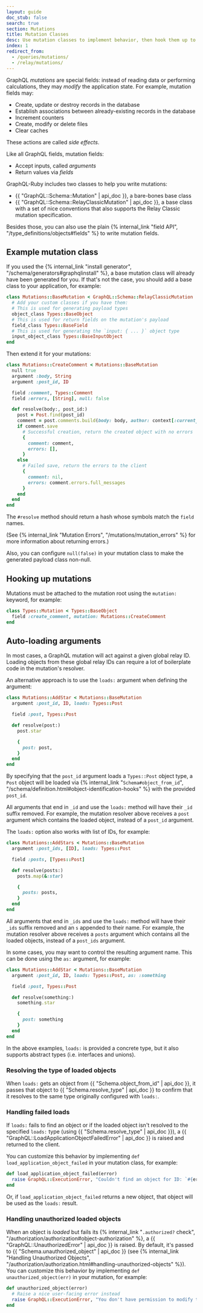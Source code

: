 ```yaml
---
layout: guide
doc_stub: false
search: true
section: Mutations
title: Mutation Classes
desc: Use mutation classes to implement behavior, then hook them up to your schema.
index: 1
redirect_from:
  - /queries/mutations/
  - /relay/mutations/
---
```


GraphQL _mutations_ are special fields: instead of reading data or performing calculations, they may _modify_ the application state. For example, mutation fields may:

- Create, update or destroy records in the database
- Establish associations between already-existing records in the database
- Increment counters
- Create, modify or delete files
- Clear caches

These actions are called _side effects_.

Like all GraphQL fields, mutation fields:

- Accept inputs, called _arguments_
- Return values via _fields_

GraphQL-Ruby includes two classes to help you write mutations:

- {{ "GraphQL::Schema::Mutation" | api_doc }}, a bare-bones base class
- {{ "GraphQL::Schema::RelayClassicMutation" | api_doc }}, a base class with a set of nice conventions that also supports the Relay Classic mutation specification.

Besides those, you can also use the plain {% internal_link "field API", "/type_definitions/objects#fields" %} to write mutation fields.

## Example mutation class

If you used the {% internal_link "install generator", "/schema/generators#graphqlinstall" %}, a base mutation class will already have been generated for you. If that's not the case, you should add a base class to your application, for example:

```ruby
class Mutations::BaseMutation < GraphQL::Schema::RelayClassicMutation
  # Add your custom classes if you have them:
  # This is used for generating payload types
  object_class Types::BaseObject
  # This is used for return fields on the mutation's payload
  field_class Types::BaseField
  # This is used for generating the `input: { ... }` object type
  input_object_class Types::BaseInputObject
end
```

Then extend it for your mutations:

```ruby
class Mutations::CreateComment < Mutations::BaseMutation
  null true
  argument :body, String
  argument :post_id, ID

  field :comment, Types::Comment
  field :errors, [String], null: false

  def resolve(body:, post_id:)
    post = Post.find(post_id)
    comment = post.comments.build(body: body, author: context[:current_user])
    if comment.save
      # Successful creation, return the created object with no errors
      {
        comment: comment,
        errors: [],
      }
    else
      # Failed save, return the errors to the client
      {
        comment: nil,
        errors: comment.errors.full_messages
      }
    end
  end
end
```

The `#resolve` method should return a hash whose symbols match the `field` names.

(See {% internal_link "Mutation Errors", "/mutations/mutation_errors" %} for more information about returning errors.)

Also, you can configure `null(false)` in your mutation class to make the generated payload class non-null.

## Hooking up mutations

Mutations must be attached to the mutation root using the `mutation:` keyword, for example:

```ruby
class Types::Mutation < Types::BaseObject
  field :create_comment, mutation: Mutations::CreateComment
end
```

## Auto-loading arguments

In most cases, a GraphQL mutation will act against a given global relay ID. Loading objects from these global relay IDs can require a lot of boilerplate code in the mutation's resolver.

An alternative approach is to use the `loads:` argument when defining the argument:

```ruby
class Mutations::AddStar < Mutations::BaseMutation
  argument :post_id, ID, loads: Types::Post

  field :post, Types::Post

  def resolve(post:)
    post.star

    {
      post: post,
    }
  end
end
```

By specifying that the `post_id` argument loads a `Types::Post` object type, a `Post` object will be loaded via {% internal_link "`Schema#object_from_id`", "/schema/definition.html#object-identification-hooks" %} with the provided `post_id`.

All arguments that end in `_id` and use the `loads:` method will have their `_id` suffix removed. For example, the mutation resolver above receives a `post` argument which contains the loaded object, instead of a `post_id` argument.

The `loads:` option also works with list of IDs, for example:

```ruby
class Mutations::AddStars < Mutations::BaseMutation
  argument :post_ids, [ID], loads: Types::Post

  field :posts, [Types::Post]

  def resolve(posts:)
    posts.map(&:star)

    {
      posts: posts,
    }
  end
end
```

All arguments that end in `_ids` and use the `loads:` method will have their `_ids` suffix removed and an `s` appended to their name. For example, the mutation resolver above receives a `posts` argument which contains all the loaded objects, instead of a `post_ids` argument.

In some cases, you may want to control the resulting argument name. This can be done using the `as:` argument, for example:

```ruby
class Mutations::AddStar < Mutations::BaseMutation
  argument :post_id, ID, loads: Types::Post, as: :something

  field :post, Types::Post

  def resolve(something:)
    something.star

    {
      post: something
    }
  end
end
```

In the above examples, `loads:` is provided a concrete type, but it also supports abstract types (i.e. interfaces and unions).

### Resolving the type of loaded objects

When `loads:` gets an object from {{ "Schema.object_from_id" | api_doc }}, it passes that object to {{ "Schema.resolve_type" | api_doc }} to confirm that it resolves to the same type originally configured with `loads:`.

### Handling failed loads

If `loads:` fails to find an object or if the loaded object isn't resolved to the specified `loads:` type (using {{ "Schema.resolve_type" | api_doc }}), a {{ "GraphQL::LoadApplicationObjectFailedError" | api_doc }} is raised and returned to the client.

You can customize this behavior by implementing `def load_application_object_failed` in your mutation class, for example:

```ruby
def load_application_object_failed(error)
  raise GraphQL::ExecutionError, "Couldn't find an object for ID: `#{error.id}`"
end
```

Or, if `load_application_object_failed` returns a new object, that object will be used as the `loads:` result.

### Handling unauthorized loaded objects

When an object is _loaded_ but fails its {% internal_link "`.authorized?` check", "/authorization/authorization#object-authorization" %}, a {{ "GraphQL::UnauthorizedError" | api_doc }} is raised. By default, it's passed to {{ "Schema.unauthorized_object" | api_doc }} (see {% internal_link "Handling Unauthorized Objects", "/authorization/authorization.html#handling-unauthorized-objects" %}). You can customize this behavior by implementing `def unauthorized_object(err)` in your mutation, for example:

```ruby
def unauthorized_object(error)
  # Raise a nice user-facing error instead
  raise GraphQL::ExecutionError, "You don't have permission to modify the loaded #{error.type.graphql_name}."
end
```
